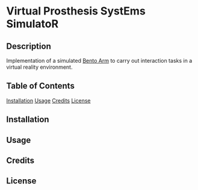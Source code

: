 # **V**irtual **P**rosthesis Syst**E**ms Simulato**R** 

## Description
Implementation of a simulated [Bento Arm](https://blincdev.ca/the-bento-arm/overview/) to carry 
out interaction tasks in a virtual reality environment. 

## Table of Contents 
[Installation](#installation)
[Usage](#usage)
[Credits](#credits)
[License](#licesne)
## Installation

## Usage 

## Credits 

## License 
